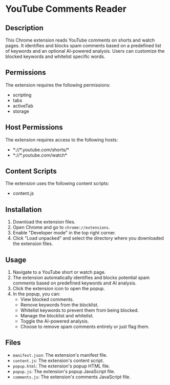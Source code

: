 # YouTube Comments Reader

## Description

This Chrome extension reads YouTube comments on shorts and watch pages. It identifies and blocks spam comments based on a predefined list of keywords and an optional AI-powered analysis. Users can customize the blocked keywords and whitelist specific words.

## Permissions

The extension requires the following permissions:

*   scripting
*   tabs
*   activeTab
*   storage

## Host Permissions

The extension requires access to the following hosts:

*   \*://\*.youtube.com/shorts/\*
*   \*://\*.youtube.com/watch\*

## Content Scripts

The extension uses the following content scripts:

*   content.js

## Installation

1.  Download the extension files.
2.  Open Chrome and go to `chrome://extensions`.
3.  Enable "Developer mode" in the top right corner.
4.  Click "Load unpacked" and select the directory where you downloaded the extension files.

## Usage

1.  Navigate to a YouTube short or watch page.
2.  The extension automatically identifies and blocks potential spam comments based on predefined keywords and AI analysis.
3.  Click the extension icon to open the popup.
4.  In the popup, you can:
    *   View blocked comments.
    *   Remove keywords from the blocklist.
    *   Whitelist keywords to prevent them from being blocked.
    *   Manage the blocklist and whitelist.
    *   Toggle the AI-powered analysis.
    *   Choose to remove spam comments entirely or just flag them.

## Files

*   `manifest.json`: The extension's manifest file.
*   `content.js`: The extension's content script.
*   `popup.html`: The extension's popup HTML file.
*   `popup.js`: The extension's popup JavaScript file.
*   `comments.js`: The extension's comments JavaScript file.

